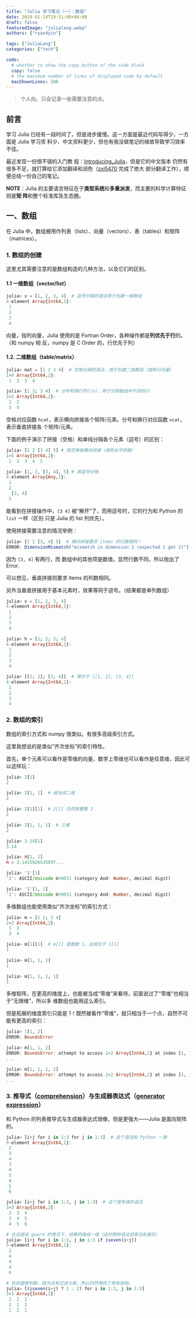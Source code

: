 ```yaml
---
title: "Julia 学习笔记（一）：数组"
date: 2019-01-14T19:51:00+08:00
draft: false
featuredImage: "julialang.webp"
authors: ["ryan4yin"]

tags: ["JuliaLang"]
categories: ["tech"]

code:
  # whether to show the copy button of the code block
  copy: false
  # the maximum number of lines of displayed code by default
  maxShownLines: 100
---
```


> 个人向，只会记录一些需要注意的点。

## 前言

学习 Julia 已经有一段时间了，但是进步缓慢。这一方面是最近代码写得少，一方面是 Julia 学习资
料少、中文资料更少，但也有我没做笔记的缘故导致学习效率不佳。

最近发现一份很不错的入门教
程：[Introducing_Julia](https://zh.wikibooks.org/wiki/Introducing_Julia)，但是它的中文版本
仍然有很多不足，就打算给它添加翻译和润色（[zxj5470](https://github.com/zxj5470) 完成了绝大
部分翻译工作），顺便总结一份自己的笔记。

**NOTE**：Julia 的主要语言特征在于**类型系统**和**多重派发**，而主要的科学计算特征则是**矩
阵**和整个标准库及生态圈。

## 一、数组

在 Julia 中，数组被用作列表（lists）、向量（vectors）、表（tables）和矩阵（matrices）。

### 1. 数组的创建

这里尤其需要注意的是数组构造的几种方法，以及它们的区别。

#### 1.1 一维数组（vector/list）

```julia
julia> v = [1, 2, 3, 4]  # 逗号分隔的语法用于创建一维数组
4-element Array{Int64,1}:
 1
 2
 3
 4
```

向量，指列向量，Julia 使用的是 Fortran Order，各种操作都是**列优先于行**的。（和 numpy 相
反，numpy 是 C Order 的，行优先于列）

#### 1.2. 二维数组（table/matrix）

```julia
julia> mat = [1 2 3 4]  # 空格分隔的语法，用于创建二维数组（或称行向量）
1×4 Array{Int64,2}:
 1  2  3  4

julia> [1 2; 3 4]  # 分号和换行符(\n)，用于分隔数组中不同的行
2×2 Array{Int64,2}:
 1  2
 3  4
```

空格对应函数 `hcat`，表示横向拼接各个矩阵/元素。分号和换行对应函数 `vcat`，表示垂直拼接各
个矩阵/元素。

下面的例子演示了拼接（空格）和单纯分隔各个元素（逗号）的区别：

```julia
julia> [1 2 [3 4] 5] # 用空格做横向拼接（或称水平拼接）
1×5 Array{Int64,2}:
 1  2  3  4  5

julia> [1, 2, [3, 4], 5] # 用逗号分隔
4-element Array{Any,1}:
 1
 2
  [3, 4]
 5
```

能看到在拼接操作中，`[3 4]` 被“解开”了，而用逗号时，它的行为和 Python 的 `list` 一样（区别
只是 Julia 的 list 列优先）。

使用拼接需要注意的情况举例：

```julia
julia> [1 2 [3, 4] 5]  # 横向拼接要求 items 的行数相同！
ERROR: DimensionMismatch("mismatch in dimension 1 (expected 1 got 2)")
```

因为 `[3, 4]` 有两行，而 数组中的其他项是数值，显然行数不同，所以抛出了 Error.

可以想见，垂直拼接则要求 items 的列数相同。

另外当垂直拼接用于基本元素时，效果等同于逗号。（结果都是单列数组）

```julia
julia> v = [1, 2, 3, 4]
4-element Array{Int64,1}:
 1
 2
 3
 4

julia> h = [1; 2; 3; 4]
4-element Array{Int64,1}:
 1
 2
 3
 4

julia> [[1; 2]; [3, 4]]  # 等价于 [[1, 2]; [3, 4]]
4-element Array{Int64,1}:
 1
 2
 3
 4
```

### 2. 数组的索引

数组的索引方式和 numpy 很类似。有很多高级索引方式。

这里我想说的是类似“齐次坐标”的索引特性。

首先，单个元素可以看作是零维的向量，数学上零维也可以看作是任意维，因此可以这样玩：

```julia
julia> 2[1]
2

julia> 2[1, 1]  # 被当成二维
2

julia> 2[1][1]  # 2[1] 仍然是整数 2
2

julia> 2[1, 1, 1]  # 三维
2

julia> 3.14[1]
3.14

julia> π[1, 1]
π = 3.1415926535897...

julia> '1'[1]
'1': ASCII/Unicode U+0031 (category And: Number, decimal digit)

julia> '1'[1, 1]
'1': ASCII/Unicode U+0031 (category And: Number, decimal digit)
```

多维数组也能使用类似“齐次坐标”的索引方式：

```julia
julia> m = [1 2; 3 4]
2×2 Array{Int64,2}:
 1  2
 3  4

julia> m[1][1]  # m[1] 是整数 1，这相当于 1[1]
1

julia> m[1, 1, 1]
1

julia> m[1, 1, 1, 1]
1
```

多维矩阵，在更高的维度上，也能被当成“零维”来看待，前面说过了“零维”也相当于“无限维”，所以多
维数组也能用这么索引。

但是拓展的维度索引只能是 1！既然被看作“零维”，就只相当于一个点，自然不可能有更高的索引：

```julia
julia> 1[1, 2]
ERROR: BoundsError

julia> m[1, 1, 2]
ERROR: BoundsError: attempt to access 2×2 Array{Int64,2} at index [1, 1, 2]
...

julia> m[1, 1, 1, 2]
ERROR: BoundsError: attempt to access 2×2 Array{Int64,2} at index [1, 1, 1, 2]
...
```

### 3. 推导式（[comprehension](https://docs.julialang.org/en/v1/manual/arrays/#Comprehensions-1)）与生成器表达式（[generator expression](https://docs.julialang.org/en/v1/manual/arrays/#Generator-Expressions-1)）

和 Python 的列表推导式与生成器表达式很像，但是更强大——Julia 是面向矩阵的。

```julia
julia> [i+j for i in 1:3 for j in 1:3]  # 这个语法和 Python 一致
9-element Array{Int64,1}:
 2
 3
 4
 3
 4
 5
 4
 5
 6

julia> [i+j for i in 1:3, j in 1:3]  # 这个是多维的语法
3×3 Array{Int64,2}:
 2  3  4
 3  4  5
 4  5  6

# 在后面加 guard 的情况下，结果坍缩成一维（这时两种语法结果没有差别）
julia> [i+j for i in 1:3, j in 1:3 if iseven(i+j)]
5-element Array{Int64,1}:
 2
 4
 4
 4
 6

# 在前面做判断，因为没有过滤元素，所以仍然保持了原有结构。
julia> [(iseven(i+j) ? 1 : 2) for i in 1:3, j in 1:3]
3×3 Array{Int64,2}:
 1  2  1
 2  1  2
 1  2  1
```
